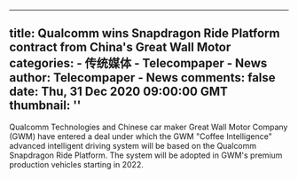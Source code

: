 
---
title: Qualcomm wins Snapdragon Ride Platform contract from China's Great Wall Motor
categories: 
    - 传统媒体
    - Telecompaper - News
author: Telecompaper - News
comments: false
date: Thu, 31 Dec 2020 09:00:00 GMT
thumbnail: ''
---

<div>   
Qualcomm Technologies and Chinese car maker Great Wall Motor Company (GWM) have entered a deal under which the GWM "Coffee Intelligence" advanced intelligent driving system will be based on the Qualcomm Snapdragon Ride Platform. The system will be adopted in GWM's premium production vehicles starting in 2022.
      
</div>
            